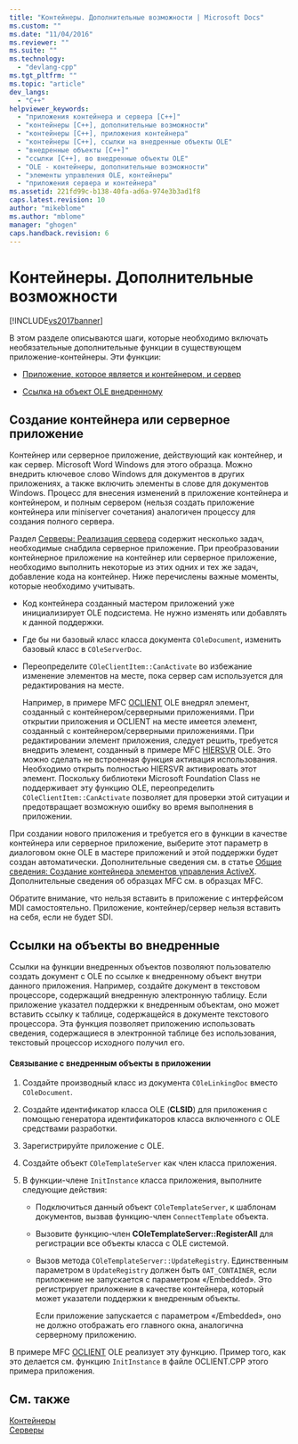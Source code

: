 ```yaml
---
title: "Контейнеры. Дополнительные возможности | Microsoft Docs"
ms.custom: ""
ms.date: "11/04/2016"
ms.reviewer: ""
ms.suite: ""
ms.technology: 
  - "devlang-cpp"
ms.tgt_pltfrm: ""
ms.topic: "article"
dev_langs: 
  - "C++"
helpviewer_keywords: 
  - "приложения контейнера и сервера [C++]"
  - "контейнеры [C++], дополнительные возможности"
  - "контейнеры [C++], приложения контейнера"
  - "контейнеры [C++], ссылки на внедренные объекты OLE"
  - "внедренные объекты [C++]"
  - "ссылки [C++], во внедренные объекты OLE"
  - "OLE - контейнеры, дополнительные возможности"
  - "элементы управления OLE, контейнеры"
  - "приложения сервера и контейнера"
ms.assetid: 221fd99c-b138-40fa-ad6a-974e3b3ad1f8
caps.latest.revision: 10
author: "mikeblome"
ms.author: "mblome"
manager: "ghogen"
caps.handback.revision: 6
---
```

# Контейнеры. Дополнительные возможности
[!INCLUDE[vs2017banner](../assembler/inline/includes/vs2017banner.md)]

В этом разделе описываются шаги, которые необходимо включать необязательные дополнительные функции в существующем приложение\-контейнеры.  Эти функции:  
  
-   [Приложение, которое является и контейнером, и сервер](#_core_creating_a_container.2f.server_application)  
  
-   [Ссылка на объект OLE внедренному](#_core_links_to_embedded_objects)  
  
##  <a name="_core_creating_a_container.2f.server_application"></a> Создание контейнера или серверное приложение  
 Контейнер или серверное приложение, действующий как контейнер, и как сервер.  Microsoft Word Windows для этого образца.  Можно внедрить ключевое слово Windows для документов в других приложениях, а также включить элементы в слове для документов Windows.  Процесс для внесения изменений в приложение контейнера и контейнером, и полным сервером \(нельзя создать приложение контейнера или miniserver сочетания\) аналогичен процессу для создания полного сервера.  
  
 Раздел [Серверы: Реализация сервера](../mfc/servers-implementing-a-server.md) содержит несколько задач, необходимые снабдила серверное приложение.  При преобразовании контейнерное приложение на контейнер или серверное приложение, необходимо выполнить некоторые из этих одних и тех же задач, добавление кода на контейнер.  Ниже перечислены важные моменты, которые необходимо учитывать.  
  
-   Код контейнера созданный мастером приложений уже инициализирует OLE подсистема.  Не нужно изменять или добавлять к данной поддержки.  
  
-   Где бы ни базовый класс класса документа `COleDocument`, изменить базовый класс в `COleServerDoc`.  
  
-   Переопределите `COleClientItem::CanActivate` во избежание изменение элементов на месте, пока сервер сам используется для редактирования на месте.  
  
     Например, в примере MFC [OCLIENT](../top/visual-cpp-samples.md) OLE внедрял элемент, созданный с контейнером\/серверными приложениями.  При открытии приложения и OCLIENT на месте имеется элемент, созданный с контейнером\/серверными приложениями.  При редактировании элемент приложения, следует решить, требуется внедрить элемент, созданный в примере MFC [HIERSVR](../top/visual-cpp-samples.md) OLE.  Это можно сделать не встроенная функция активация использования.  Необходимо открыть полностью HIERSVR активировать этот элемент.  Поскольку библиотеки Microsoft Foundation Class не поддерживает эту функцию OLE, переопределить `COleClientItem::CanActivate` позволяет для проверки этой ситуации и предотвращает возможную ошибку во время выполнения в приложении.  
  
 При создании нового приложения и требуется его в функции в качестве контейнера или серверное приложение, выберите этот параметр в диалоговом окне OLE в мастере приложений и этой поддержки будет создан автоматически.  Дополнительные сведения см. в статье [Общие сведения: Создание контейнера элементов управления ActiveX](../mfc/reference/creating-an-mfc-activex-control-container.md).  Дополнительные сведения об образцах MFC см. в образцах MFC.  
  
 Обратите внимание, что нельзя вставить в приложение с интерфейсом MDI самостоятельно.  Приложение, контейнер\/сервер нельзя вставить на себя, если не будет SDI.  
  
##  <a name="_core_links_to_embedded_objects"></a> Ссылки на объекты во внедренные  
 Ссылки на функции внедренных объектов позволяют пользователю создать документ с OLE по ссылке к внедренному объект внутри данного приложения.  Например, создайте документ в текстовом процессоре, содержащий внедренную электронную таблицу.  Если приложение указател поддержки к внедренным объектам, оно может вставить ссылку к таблице, содержащейся в документе текстового процессора.  Эта функция позволяет приложению использовать сведения, содержащиеся в электронной таблице без использования, текстовый процессор исходного получил его.  
  
#### Связывание с внедренным объекты в приложении  
  
1.  Создайте производный класс из документа `COleLinkingDoc` вместо `COleDocument`.  
  
2.  Создайте идентификатор класса OLE \(**CLSID**\) для приложения с помощью генератора идентификаторов класса включенного с OLE средствами разработки.  
  
3.  Зарегистрируйте приложение с OLE.  
  
4.  Создайте объект `COleTemplateServer` как член класса приложения.  
  
5.  В функции\-члене `InitInstance` класса приложения, выполните следующие действия:  
  
    -   Подключиться данный объект `COleTemplateServer`, к шаблонам документов, вызвав функцию\-член `ConnectTemplate` объекта.  
  
    -   Вызовите функцию\-член **COleTemplateServer::RegisterAll** для регистрации все объекты класса с OLE системой.  
  
    -   Вызов метода `COleTemplateServer::UpdateRegistry`.  Единственным параметром в `UpdateRegistry` должен быть `OAT_CONTAINER`, если приложение не запускается с параметром «\/Embedded».  Это регистрирует приложение в качестве контейнера, который может указатели поддержки к внедренным объекты.  
  
         Если приложение запускается с параметром «\/Embedded», оно не должно отображать его главного окна, аналогична серверному приложению.  
  
 В примере MFC [OCLIENT](../top/visual-cpp-samples.md) OLE реализует эту функцию.  Пример того, как это делается см. функцию `InitInstance` в файле OCLIENT.CPP этого примера приложения.  
  
## См. также  
 [Контейнеры](../mfc/containers.md)   
 [Серверы](../mfc/servers.md)